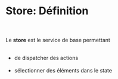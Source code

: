 <!-- .slide: class="sfeir-basic-slide" -->
# Store: Définition
<br><br>
Le __store__ est le service de base permettant
<br><br>
 - de dispatcher des actions<br><br>
 - sélectionner des éléments dans le state
